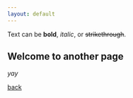 ```yaml
---
layout: default
---
```


Text can be **bold**, _italic_, or ~~strikethrough~~.

## Welcome to another page

_yay_

[back](./)
